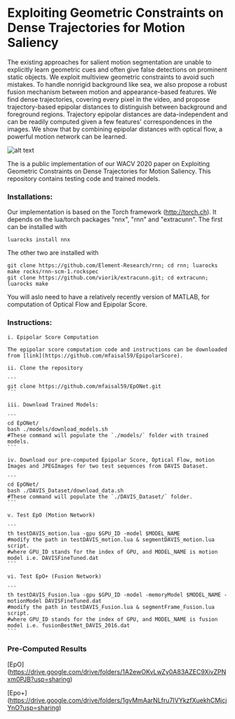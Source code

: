 # Exploiting Geometric Constraints on Dense Trajectories for Motion Saliency

The existing approaches for salient motion segmentation are unable to explicitly learn geometric cues and often give false detections on prominent static objects. We exploit multiview geometric constraints to avoid such mistakes. To handle nonrigid background like sea, we also propose a robust fusion mechanism between motion and appearance-based features. We find dense trajectories, covering every pixel in the video, and propose trajectory-based epipolar distances to distinguish between background and foreground regions. Trajectory epipolar distances are data-independent and can be readily computed given a few features' correspondences in the images. We show that by combining epipolar distances with optical flow, a powerful motion network can be learned.

![alt text](https://github.com/mfaisal59/EpONet/blob/master/images/flowDiagram.png)

The is a public implementation of our WACV 2020 paper on Exploiting Geometric Constraints on Dense Trajectories for Motion Saliency. This repository contains testing code and trained models.

### Installations:

Our implementation is based on the Torch framework (http://torch.ch). It depends on the lua/torch packages "nnx", "rnn" and "extracunn". The first can be installed with

	luarocks install nnx 

The other two are installed with 
	
	git clone https://github.com/Element-Research/rnn; cd rnn; luarocks make rocks/rnn-scm-1.rockspec
	git clone https://github.com/viorik/extracunn.git; cd extracunn; luarocks make 

You will aslo need to have a relatively recently version of MATLAB, for computation of Optical Flow and Epipolar Score. 


### Instructions:

	i. Epipolar Score Computation
	
	The epipolar score computation code and instructions can be downloaded from [link](https://github.com/mfaisal59/EpipolarScore). 

	ii. Clone the repository
		
	```
	git clone https://github.com/mfaisal59/EpONet.git
	```
	
	iii. Download Trained Models:
	
	```
	cd EpONet/
	bash ./models/download_models.sh
	#These command will populate the `./models/` folder with trained models.
	```

	iv. Download our pre-computed Epipolar Score, Optical Flow, motion Images and JPEGImages for two test sequences from DAVIS Dataset.
	
	```
	cd EpONet/
	bash ./DAVIS_Dataset/download_data.sh
	#These command will populate the `./DAVIS_Dataset/` folder.
	```
	
	v. Test EpO (Motion Network)
	
	```
	th testDAVIS_motion.lua -gpu $GPU_ID -model $MODEL_NAME
	#modify the path in testDAVIS_motion.lua & segmentDAVIS_motion.lua script.
	#where GPU_ID stands for the index of GPU, and MODEL_NAME is motion model i.e. DAVISFineTuned.dat
	```

	vi. Test EpO+ (Fusion Network)
	
	```
	th testDAVIS_Fusion.lua -gpu $GPU_ID -model -memoryModel $MODEL_NAME -motionModel DAVISFineTuned.dat
	#modify the path in testDAVIS_Fusion.lua & segmentFrame_Fusion.lua script.
	#where GPU_ID stands for the index of GPU, and MODEL_NAME is fusion model i.e. fusionBestNet_DAVIS_2016.dat
	```
		
### Pre-Computed Results
[EpO] (https://drive.google.com/drive/folders/1A2ewOKvLwZy0A83AZEC9XivZPNxm0PJB?usp=sharing)

[Epo+] (https://drive.google.com/drive/folders/1gvMmAarNLfru7IVYkzfXuekhCMjcjYnO?usp=sharing)
